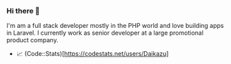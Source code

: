 ### Hi there 👋

I'm am a full stack developer mostly in the PHP world and love building apps in Laravel. I currently work as senior developer at a large promotional product company. 

- 📈 (Code::Stats)[https://codestats.net/users/Daikazu]




<!--
**daikazu/daikazu** is a ✨ _special_ ✨ repository because its `README.md` (this file) appears on your GitHub profile.

Here are some ideas to get you started:

- 🔭 I’m currently working on ...
- 🌱 I’m currently learning ...
- 👯 I’m looking to collaborate on ...
- 🤔 I’m looking for help with ...
- 💬 Ask me about ...
- 📫 How to reach me: ...
- 😄 Pronouns: ...
- ⚡ Fun fact: ...
-->
